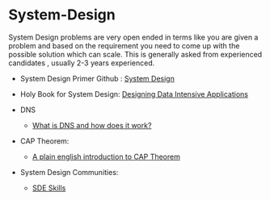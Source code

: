 # System-Design

System Design problems are very open ended in terms like you are given a problem and based on  the requirement you need to come up with the possible solution which can scale.
This is generally asked from experienced candidates , usually 2-3 years experienced. 


* System Design Primer Github :  <a href="https://github.com/donnemartin/system-design-primer"> System Design </a>
* Holy Book for System Design: <a href="https://github.com/jeffrey-xiao/papers/blob/master/textbooks/designing-data-intensive-applications.pdf">Designing Data Intensive Applications</a>  

* DNS 
    * <a href ="https://www.youtube.com/watch?v=mpQZVYPuDGU">What is DNS and how does it work?</a>
* CAP Theorem:
    * [A plain english introduction to CAP Theorem](http://ksat.me/a-plain-english-introduction-to-cap-theorem)

* System Design Communities: 
   * <a href = "https://sdeskills.com/discord" >SDE Skills </a>
